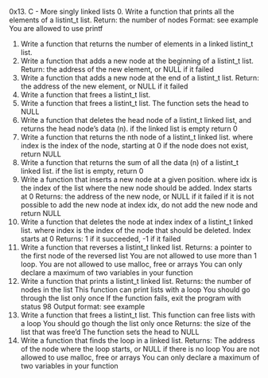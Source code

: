 0x13. C - More singly linked lists
0. Write a function that prints all the elements of a listint_t list.
Return: the number of nodes
Format: see example
You are allowed to use printf
1. Write a function that returns the number of elements in a linked listint_t list.
2. Write a function that adds a new node at the beginning of a listint_t list.
Return: the address of the new element, or NULL if it failed
3. Write a function that adds a new node at the end of a listint_t list.
Return: the address of the new element, or NULL if it failed
4. Write a function that frees a listint_t list.
5. Write a function that frees a listint_t list.
The function sets the head to NULL
6. Write a function that deletes the head node of a listint_t linked list, and returns the head node’s data (n).
if the linked list is empty return 0
7. Write a function that returns the nth node of a listint_t linked list.
where index is the index of the node, starting at 0
if the node does not exist, return NULL
8. Write a function that returns the sum of all the data (n) of a listint_t linked list.
if the list is empty, return 0
9. Write a function that inserts a new node at a given position.
where idx is the index of the list where the new node should be added. Index starts at 0
Returns: the address of the new node, or NULL if it failed
if it is not possible to add the new node at index idx, do not add the new node and return NULL
10. Write a function that deletes the node at index index of a listint_t linked list.
where index is the index of the node that should be deleted. Index starts at 0
Returns: 1 if it succeeded, -1 if it failed
11. Write a function that reverses a listint_t linked list.
Returns: a pointer to the first node of the reversed list
You are not allowed to use more than 1 loop.
You are not allowed to use malloc, free or arrays
You can only declare a maximum of two variables in your function
12. Write a function that prints a listint_t linked list.
Returns: the number of nodes in the list
This function can print lists with a loop
You should go through the list only once
If the function fails, exit the program with status 98
Output format: see example
13. Write a function that frees a listint_t list.
This function can free lists with a loop
You should go though the list only once
Returns: the size of the list that was free’d
The function sets the head to NULL
14. Write a function that finds the loop in a linked list.
Returns: The address of the node where the loop starts, or NULL if there is no loop
You are not allowed to use malloc, free or arrays
You can only declare a maximum of two variables in your function
